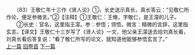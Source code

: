 　　（83）王敬仁年十三作《贤人论》①，长史送示真长，真长答云：“见敬仁所作论，便足参微言。”②【注释】①王敬仁：王脩，字敬仁，是王濛的儿子。
　　②长史：官名，这里指王濛。参：参悟；领悟。微言：精微的言辞，这里指玄言。【译文】王敬仁十三岁写了《贤人论》一文，他父亲王濛送去给刘真长看，刘真长看后答复说：“看了敬仁所写的论文，就知道他能够参悟玄言了。”
<br>[上一篇](04_082) [回卷首](04_000) [下一篇](04_084)
